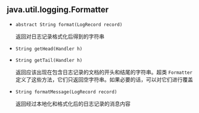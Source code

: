 ## java.util.logging.Formatter

* `abstract String format(LogRecord record)`

  返回对日志记录格式化后得到的字符串

* `String getHead(Handler h)`

* `String getTail(Handler h)`

  返回应该出现在包含日志记录的文档的开头和结尾的字符串。超类 `Formatter` 定义了这些方法，它们只返回空字符串。如果必要的话，可以对它们进行覆盖

* `String formatMessage(LogRecord record)`

  返回经过本地化和格式化后的日志记录的消息内容
